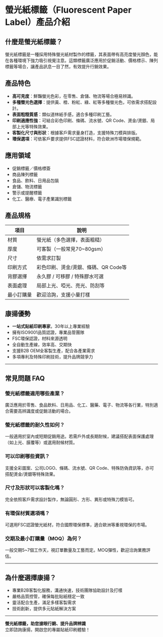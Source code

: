 # 螢光紙標籤（Fluorescent Paper Label）產品介紹

## 什麼是螢光紙標籤？

螢光紙標籤是一種採用特殊螢光紙材製作的標籤，其表面帶有高亮度螢光顏色，能在各種環境下強力吸引視覺注意。這類標籤廣泛應用於促銷活動、價格標示、陳列標籤等場合，讓產品訊息一目了然，有效提升行銷效果。

## 產品特色

- **高可見度**：鮮豔螢光色彩，在零售、倉儲、物流等場合極易辨識。
- **多種螢光色選擇**：提供黃、橙、粉紅、綠、紅等多種螢光色，可依需求搭配設計。
- **表面粗糙質感**：類似道林紙手感，適合多種印刷工藝。
- **印刷適應性強**：可結合彩色印刷、條碼、流水號、QR Code、燙金/燙銀、局部上光等特殊效果。
- **客製化尺寸與形狀**：根據客戶需求量身打造，支援特殊刀模與排版。
- **環保選項**：可依客戶要求提供FSC認證材料，符合歐洲市場環保規範。

## 應用領域

- 促銷標籤／價格標簽
- 商品陳列標籤
- 食品、飲料、日用品包裝
- 倉儲、物流標籤
- 警示或提醒標籤
- 化工、醫療、電子產業識別標籤

## 產品規格

| 項目             | 說明                                   |
|------------------|---------------------------------------|
| 材質             | 螢光紙（多色選擇，表面粗糙）           |
| 厚度             | 可客製（一般常見70~80gsm）            |
| 尺寸             | 依需求訂製                             |
| 印刷方式         | 彩色印刷、燙金/燙銀、條碼、QR Code等    |
| 背膠選擇         | 永久膠 / 可移膠 / 特殊膠水可選         |
| 表面處理         | 局部上光、啞光、亮光、防刮等           |
| 最小訂購量       | 歡迎洽詢，支援小量打樣                 |

## 康揚優勢

- **一站式貼紙印刷專家**，30年以上專業經驗
- 擁有ISO9001品質認證，專業品管團隊
- FSC環保認證，材料來源透明
- 全自動生產線，效率高、交期快
- 支援B2B OEM全客製生產，配合各產業需求
- 多項專利及特殊印刷技術，提升品牌競爭力

---

## 常見問題 FAQ

### 螢光紙標籤適用哪些產業？
廣泛應用於零售、食品飲料、日用品、化工、醫藥、電子、物流等各行業，特別適合需要高辨識度或促銷活動的場合。

### 螢光紙標籤的耐久性如何？
一般適用於室內或短期促銷用途。若需戶外或長期耐候，建議搭配表面保護處理（如上光、膜覆等）或選用耐候材質。

### 可以印刷哪些資訊？
支援全彩圖案、公司LOGO、條碼、流水號、QR Code、特殊防偽資訊等，亦可搭配燙金/燙銀等特殊效果。

### 尺寸及形狀可以客製化嗎？
完全依照客戶需求設計製作，無論圓形、方形、異形或特殊刀模皆可。

### 有環保材質選項嗎？
可選用FSC認證螢光紙材，符合國際環保標準，適合歐洲等重視環保的市場。

### 交期及最小訂購量（MOQ）為何？
一般交期5~7個工作天，視訂單數量及工藝而定。MOQ彈性，歡迎洽詢業務評估。

---

## 為什麼選擇康揚？

- 專業B2B客製化服務，溝通快速，技術團隊協助設計及打樣
- 嚴格品質控管，確保每批貼紙穩定一致
- 靈活配合生產，滿足多樣客製需求
- 技術創新，提供多元貼紙解決方案

---

**螢光紙標籤，助您搶眼行銷、提升品牌辨識**  
立即諮詢康揚，開啟您的專屬貼紙印刷體驗！
